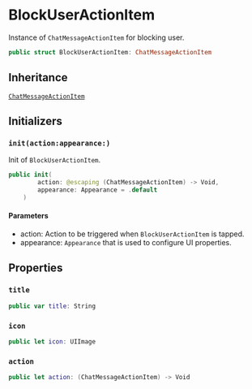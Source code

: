 # BlockUserActionItem

Instance of `ChatMessageActionItem` for blocking user.

``` swift
public struct BlockUserActionItem: ChatMessageActionItem 
```

## Inheritance

[`ChatMessageActionItem`](/ChatMessageActionItem)

## Initializers

### `init(action:appearance:)`

Init of `BlockUserActionItem`.

``` swift
public init(
        action: @escaping (ChatMessageActionItem) -> Void,
        appearance: Appearance = .default
    ) 
```

#### Parameters

  - action: Action to be triggered when `BlockUserActionItem` is tapped.
  - appearance: `Appearance` that is used to configure UI properties.

## Properties

### `title`

``` swift
public var title: String 
```

### `icon`

``` swift
public let icon: UIImage
```

### `action`

``` swift
public let action: (ChatMessageActionItem) -> Void
```
